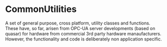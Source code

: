 # CommonUtilities
A set of general purpose, cross platform, utility classes and functions. These have, so far, arisen from OPC-UA server developments (based on quasar) for hardware from commercial 3rd party hardware manaufacturers. However, the functionality and code is deliberately non application specific.
